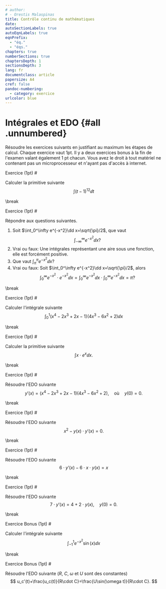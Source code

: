 ```yaml
---
# author:
# - Orestis Malaspinas
title: Contrôle continu de mathématiques
date: 
autoSectionLabels: true
autoEqnLabels: true
eqnPrefix: 
  - "éq."
  - "éqs."
chapters: true
numberSections: true
chaptersDepth: 1
sectionsDepth: 3
lang: fr
documentclass: article
papersize: A4
cref: false
pandoc-numbering:
  - category: exercice
urlcolor: blue
---
```


Intégrales et EDO {#all .unnumbered}
====================================

Résoudre les exercices suivants en justifiant au maximum les étapes de calcul.
Chaque exercice vaut 1pt. Il y a deux exercices bonus à la fin de l'examen valant également 1 pt chacun.
Vous avez le droit à tout matériel ne contenant pas un microprocesseur et n'ayant pas 
d'accès à internet.

Exercice (1pt) #

Calculer la primitive suivante
$$
 \int (t-1)^{12}\dd t
$$

\break

Exercice (1pt) # 

Répondre aux questions suivantes.

1. Soit $\int_0^\infty e^{-x^2}\dd x=\sqrt{\pi}/2$, que vaut  $$\int_{-\infty}^\infty e^{-x^2}\dd x?$$
2. Vrai ou faux: Une intégrales représentant une aire sous une fonction, elle est forcément positive.
3. Que vaut $\int_\pi^\pi e^{-x^2}\dd x$?
4. Vrai ou faux: Soit $\int_0^\infty e^{-x^2}\dd x=\sqrt{\pi}/2$, alors 
$$\int_{0}^\infty e^{-x^2}\cdot e^{-x^2}\dd x=\int_{0}^\infty e^{-x^2}\dd x\cdot \int_{0}^\infty e^{-x^2}\dd x=\pi?$$

\break

Exercice (1pt) #

Calculer l'intégrale suivante
$$
 \int_0^1 (x^4-2x^3+2x-1)(4x^3-6x^2+2)\dd x
$$

\break

Exercice (1pt) # 

Calculer la primitive suivante
$$
 \int x\cdot e^x\dd x.
$$

\break


Exercice (1pt) #

Résoudre l'EDO suivante
$$
y'(x)=(x^4-2x^3+2x-1)(4x^3-6x^2+2),\quad \mbox{où}\quad y(0)=0. 
$$

\break

Exercice (1pt) #

Résoudre l'EDO suivante
$$
x^2-y(x)\cdot y'(x)=0.
$$

\break

Exercice (1pt) #

Résoudre l'EDO suivante
$$
6\cdot y'(x)-6\cdot x\cdot y(x)=x
$$

\break

Exercice (1pt) #

Résoudre l'EDO suivante
$$
7\cdot y'(x)=4+2\cdot y(x),\quad y(0)=0.
$$

\break

Exercice Bonus (1pt) #

Calculer l'intégrale suivante
$$
 \int_{-1}^1 e^{-x^2}\sin(x)\dd x
$$

\break

Exercice Bonus (1pt) #

Résoudre l'EDO suivante ($R$, $C$, $\omega$ et $U$ sont des constantes)
$$
u_c'(t)+\frac{u_c(t)}{R\cdot C}=\frac{U\sin(\omega t)}{R\cdot C}.
$$
